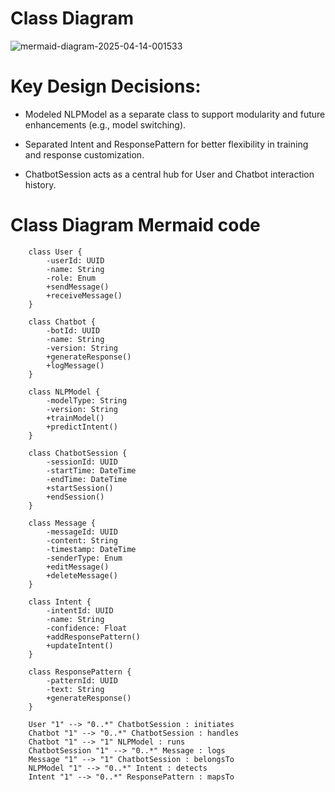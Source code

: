 # Class Diagram 
![mermaid-diagram-2025-04-14-001533](https://github.com/user-attachments/assets/c44b80e3-fbcc-4bac-ac10-56821a5a4f17)

# Key Design Decisions:

- Modeled NLPModel as a separate class to support modularity and future enhancements (e.g., model switching).

- Separated Intent and ResponsePattern for better flexibility in training and response customization.

- ChatbotSession acts as a central hub for User and Chatbot interaction history.

#  Class Diagram Mermaid code
```classDiagram
    class User {
        -userId: UUID
        -name: String
        -role: Enum
        +sendMessage()
        +receiveMessage()
    }

    class Chatbot {
        -botId: UUID
        -name: String
        -version: String
        +generateResponse()
        +logMessage()
    }

    class NLPModel {
        -modelType: String
        -version: String
        +trainModel()
        +predictIntent()
    }

    class ChatbotSession {
        -sessionId: UUID
        -startTime: DateTime
        -endTime: DateTime
        +startSession()
        +endSession()
    }

    class Message {
        -messageId: UUID
        -content: String
        -timestamp: DateTime
        -senderType: Enum
        +editMessage()
        +deleteMessage()
    }

    class Intent {
        -intentId: UUID
        -name: String
        -confidence: Float
        +addResponsePattern()
        +updateIntent()
    }

    class ResponsePattern {
        -patternId: UUID
        -text: String
        +generateResponse()
    }

    User "1" --> "0..*" ChatbotSession : initiates
    Chatbot "1" --> "0..*" ChatbotSession : handles
    Chatbot "1" --> "1" NLPModel : runs
    ChatbotSession "1" --> "0..*" Message : logs
    Message "1" --> "1" ChatbotSession : belongsTo
    NLPModel "1" --> "0..*" Intent : detects
    Intent "1" --> "0..*" ResponsePattern : mapsTo
